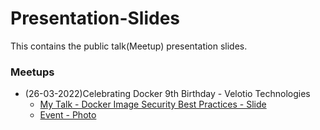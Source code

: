 # Presentation-Slides
This contains the public talk(Meetup) presentation slides.

### Meetups

- (26-03-2022)Celebrating Docker 9th Birthday - Velotio Technologies
    - [My Talk - Docker Image Security Best Practices - Slide](./pdfs/Docker_Image_Security_Best_Practices.pdf)
    - [Event - Photo](./images/Velotio-Tech-Meetup3.jpg)